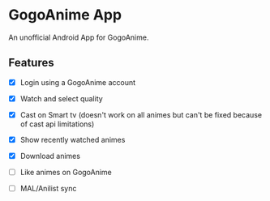 # GogoAnime App

An unofficial Android App for GogoAnime.

## Features

- [x] Login using a GogoAnime account
- [x] Watch and select quality
- [x] Cast on Smart tv (doesn't work on all animes but can't be fixed because of cast api limitations)
- [x] Show recently watched animes
- [x] Download animes
- [ ] Like animes on GogoAnime
- [ ] MAL/Anilist sync


